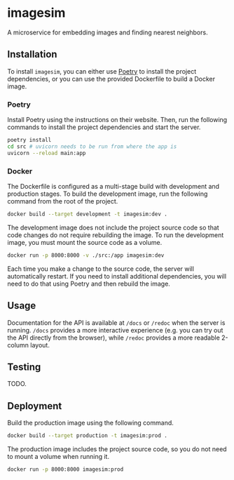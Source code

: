 # imagesim

A microservice for embedding images and finding nearest neighbors.

## Installation

To install `imagesim`, you can either use [Poetry](https://python-poetry.org/) to install the project dependencies, or you can use the provided Dockerfile to build a Docker image.

### Poetry
Install Poetry using the instructions on their website. Then, run the following commands to install the project dependencies and start the server.
```bash
poetry install
cd src # uvicorn needs to be run from where the app is
uvicorn --reload main:app 
```

### Docker
The Dockerfile is configured as a multi-stage build with development and production stages. To build the development image, run the following command from the root of the project.
```bash
docker build --target development -t imagesim:dev .
```
The development image does not include the project source code so that code changes do not require rebuilding the image. To run the development image, you must mount the source code as a volume.
```bash
docker run -p 8000:8000 -v ./src:/app imagesim:dev
```
Each time you make a change to the source code, the server will automatically restart. If you need to install additional dependencies, you will need to do that using Poetry and then rebuild the image.

## Usage
Documentation for the API is available at `/docs` or `/redoc` when the server is running. `/docs` provides a more interactive experience (e.g. you can try out the API directly from the browser), while `/redoc` provides a more readable 2-column layout.

## Testing
TODO.

## Deployment
Build the production image using the following command.
```bash
docker build --target production -t imagesim:prod .
```
The production image includes the project source code, so you do not need to mount a volume when running it.
```bash
docker run -p 8000:8000 imagesim:prod
```